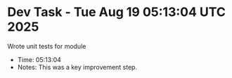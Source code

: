 # Dev Task - Tue Aug 19 05:13:04 UTC 2025
Wrote unit tests for module
- Time: 05:13:04
- Notes: This was a key improvement step.
